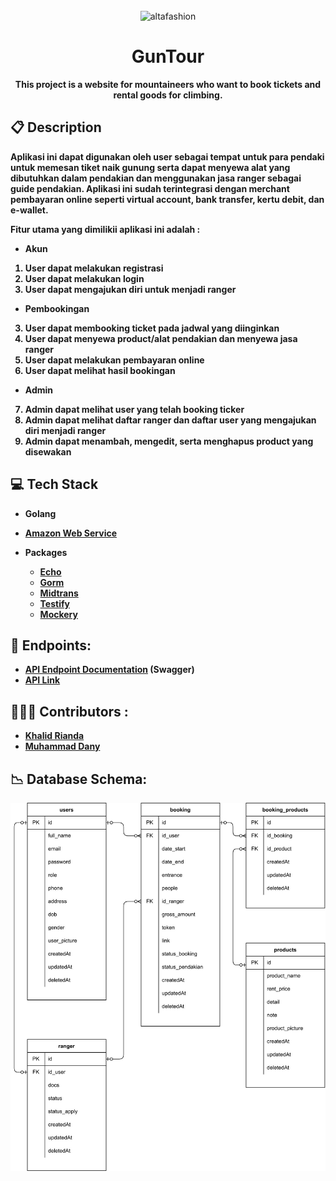 <div align="center">
    <br>
        <img src="https://drive.google.com/uc?export=view&id=19Y3c2PUG9vg8bCsLh46otvuLjYw7CHJZ" alt="altafashion" width="200px"/>

# GunTour

<strong>This project is a website for mountaineers who want to book tickets and rental goods for climbing.<strong>

</div>


##  📋 Description

Aplikasi ini dapat digunakan oleh user sebagai tempat untuk para pendaki untuk memesan tiket naik gunung serta dapat menyewa alat yang dibutuhkan dalam pendakian dan menggunakan jasa ranger sebagai guide pendakian. Aplikasi ini sudah terintegrasi dengan merchant pembayaran online
seperti virtual account, bank transfer, kertu debit, dan e-wallet.

Fitur utama yang dimilikii aplikasi ini adalah :
- Akun
1. User dapat melakukan registrasi
2. User dapat melakukan login
3. User dapat mengajukan diri untuk menjadi ranger
- Pembookingan
3. User dapat membooking ticket pada jadwal yang diinginkan
4. User dapat menyewa product/alat pendakian dan menyewa jasa ranger
5. User dapat melakukan pembayaran online
6. User dapat melihat hasil bookingan
- Admin
7. Admin dapat melihat user yang telah booking ticker
8. Admin dapat melihat daftar ranger dan daftar user yang mengajukan diri menjadi ranger
9. Admin dapat menambah, mengedit, serta menghapus product yang disewakan

## :computer:  Tech Stack
- Golang 
- [Amazon Web Service](https://aws.amazon.com/)

- Packages
  - [Echo](https://echo.labstack.com/)
  - [Gorm](https://jinzhu.gitee.io/)
  - [Midtrans](https://midtrans.com/id)
  - [Testify](https://github.com/stretchr/testify)
  - [Mockery](https://github.com/vektra/mockery)



## 📍 Endpoints:
- [API Endpoint Documentation](https://app.swaggerhub.com/apis-docs/khalidrianda/GunTour/1.0.0#) (Swagger)
- [API Link](https://mdanys.online/)

##  👨🏼‍💻 Contributors :
- [Khalid Rianda](https://github.com/khalidrianda)
- [Muhammad Dany](https://github.com/mdanys)

##  📉 Database Schema:
![ERD](https://github.com/GunTour/Back-End/blob/main/ERD/guntour.jpg)
